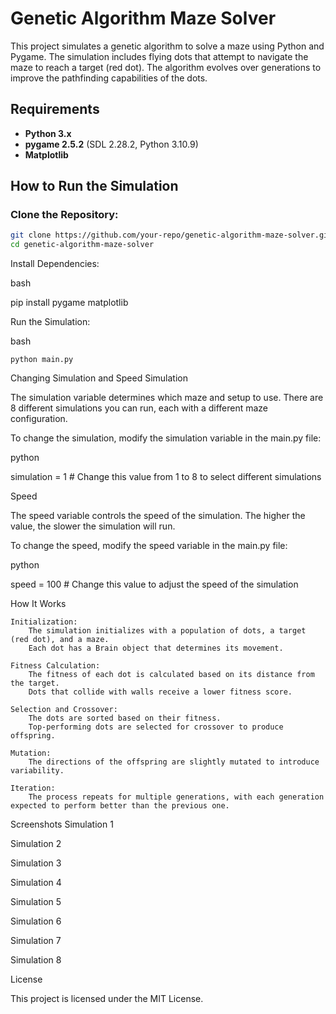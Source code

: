 # **Genetic Algorithm Maze Solver**

This project simulates a genetic algorithm to solve a maze using Python and Pygame. The simulation includes flying dots that attempt to navigate the maze to reach a target (red dot). The algorithm evolves over generations to improve the pathfinding capabilities of the dots.

## **Requirements**

- **Python 3.x**
- **pygame 2.5.2** (SDL 2.28.2, Python 3.10.9)
- **Matplotlib**

## **How to Run the Simulation**

### **Clone the Repository:**

```bash
git clone https://github.com/your-repo/genetic-algorithm-maze-solver.git
cd genetic-algorithm-maze-solver
```

Install Dependencies:

bash

pip install pygame matplotlib

Run the Simulation:

bash

    python main.py

Changing Simulation and Speed
Simulation

The simulation variable determines which maze and setup to use. There are 8 different simulations you can run, each with a different maze configuration.

To change the simulation, modify the simulation variable in the main.py file:

python

simulation = 1  # Change this value from 1 to 8 to select different simulations

Speed

The speed variable controls the speed of the simulation. The higher the value, the slower the simulation will run.

To change the speed, modify the speed variable in the main.py file:

python

speed = 100  # Change this value to adjust the speed of the simulation

How It Works

    Initialization:
        The simulation initializes with a population of dots, a target (red dot), and a maze.
        Each dot has a Brain object that determines its movement.

    Fitness Calculation:
        The fitness of each dot is calculated based on its distance from the target.
        Dots that collide with walls receive a lower fitness score.

    Selection and Crossover:
        The dots are sorted based on their fitness.
        Top-performing dots are selected for crossover to produce offspring.

    Mutation:
        The directions of the offspring are slightly mutated to introduce variability.

    Iteration:
        The process repeats for multiple generations, with each generation expected to perform better than the previous one.

Screenshots
Simulation 1


Simulation 2


Simulation 3


Simulation 4


Simulation 5


Simulation 6


Simulation 7


Simulation 8


License

This project is licensed under the MIT License.
